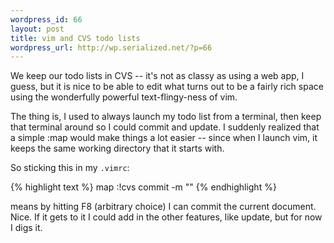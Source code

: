 ```yaml
--- 
wordpress_id: 66
layout: post
title: vim and CVS todo lists
wordpress_url: http://wp.serialized.net/?p=66
---
```

We keep our todo lists in CVS -- it's not as classy as using a web app, I guess, but it is nice to be able to edit what turns out to be a fairly rich space using the wonderfully powerful text-flingy-ness of vim.

The thing is, I used to always launch my todo list from a terminal, then keep that terminal around so I could commit and update. I suddenly realized that a simple :map would make things a lot easier -- since when I launch vim, it keeps the same working directory that it starts with.

So sticking this in my `.vimrc`:

{% highlight text %}
map <F8> :!cvs commit -m ""<CR><CR>
{% endhighlight %}


means by hitting F8 (arbitrary choice) I can commit the current document. Nice. If it gets to it I could add in the other features, like update, but for now I digs it.

